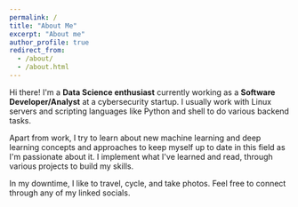 ```yaml
---
permalink: /
title: "About Me"
excerpt: "About me"
author_profile: true
redirect_from: 
  - /about/
  - /about.html
---
```



Hi there! I'm a **Data Science enthusiast** currently working as a **Software Developer/Analyst** at a cybersecurity startup. I usually work with Linux servers and scripting languages like Python and shell to do various backend tasks. 

Apart from work, I try to learn about new machine learning and deep learning concepts and approaches to keep myself up to date in this field as I'm passionate about it. I implement what I've learned and read, through various projects to build my skills.

In my downtime, I like to travel, cycle, and take photos. Feel free to connect through any of my linked socials.


